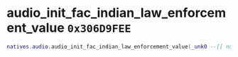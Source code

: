 # audio_init_fac_indian_law_enforcement_value `0x306D9FEE`

```lua
natives.audio.audio_init_fac_indian_law_enforcement_value(_unk0 --[[ number ]])
```
